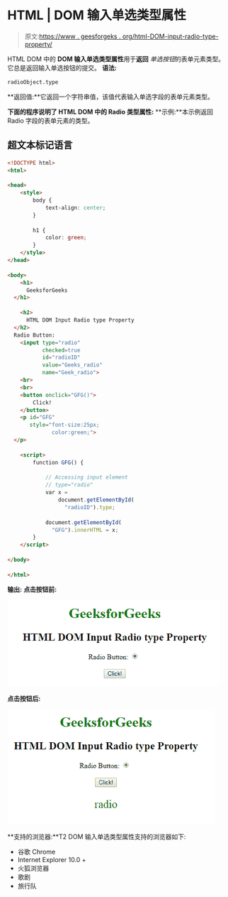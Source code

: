 # HTML | DOM 输入单选类型属性

> 原文:[https://www . geesforgeks . org/html-DOM-input-radio-type-property/](https://www.geeksforgeeks.org/html-dom-input-radio-type-property/)

HTML DOM 中的 **DOM 输入单选类型属性**用于**返回** *单选按钮*的表单元素类型。它总是返回输入单选按钮的提交。
**语法:**

```html
radioObject.type
```

**返回值:**它返回一个字符串值，该值代表输入单选字段的表单元素类型。

**下面的程序说明了 HTML DOM 中的 Radio 类型属性:**
**示例:**本示例返回 Radio 字段的表单元素的类型。

## 超文本标记语言

```html
<!DOCTYPE html>
<html>

<head>
    <style>
        body {
            text-align: center;
        }

        h1 {
            color: green;
        }
    </style>
</head>

<body>
    <h1>
      GeeksforGeeks
  </h1>

    <h2>
      HTML DOM Input Radio type Property
  </h2>
  Radio Button:
    <input type="radio"
           checked=true
           id="radioID"
           value="Geeks_radio"
           name="Geek_radio">
    <br>
    <br>
    <button onclick="GFG()">
        Click!
    </button>
    <p id="GFG"
       style="font-size:25px;
              color:green;">
  </p>

    <script>
        function GFG() {

            // Accessing input element
            // type="radio"
            var x =
                document.getElementById(
                  "radioID").type;

            document.getElementById(
              "GFG").innerHTML = x;
        }
    </script>

</body>

</html>
```

**输出:**
**点击按钮前:**

![](img/34463d6f5b76fa32bf28f393f2084ce3.png)

**点击按钮后:**

![](img/e12476cdf7087ebfaec813f402c47366.png)

**支持的浏览器:**T2 DOM 输入单选类型属性支持的浏览器如下:

*   谷歌 Chrome
*   Internet Explorer 10.0 +
*   火狐浏览器
*   歌剧
*   旅行队